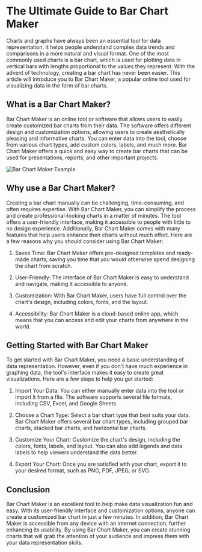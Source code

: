 # The Ultimate Guide to Bar Chart Maker

Charts and graphs have always been an essential tool for data representation. It helps people understand complex data trends and comparisons in a more natural and visual format. One of the most commonly used charts is a bar chart, which is used for plotting data in vertical bars with lengths proportional to the values they represent. With the advent of technology, creating a bar chart has never been easier. This article will introduce you to Bar Chart Maker, a popular online tool used for visualizing data in the form of bar charts.

## What is a Bar Chart Maker?

Bar Chart Maker is an online tool or software that allows users to easily create customized bar charts from their data. The software offers different design and customization options, allowing users to create aesthetically pleasing and informative charts. You can enter data into the tool, choose from various chart types, add custom colors, labels, and much more. Bar Chart Maker offers a quick and easy way to create bar charts that can be used for presentations, reports, and other important projects.

![Bar Chart Maker Example](https://www.barchartmaker.com/wp-content/uploads/2019/05/example001-e1557849474796.png)

## Why use a Bar Chart Maker?

Creating a bar chart manually can be challenging, time-consuming, and often requires expertise. With Bar Chart Maker, you can simplify the process and create professional-looking charts in a matter of minutes. The tool offers a user-friendly interface, making it accessible to people with little to no design experience. Additionally, Bar Chart Maker comes with many features that help users enhance their charts without much effort. Here are a few reasons why you should consider using Bar Chart Maker:

1. Saves Time: Bar Chart Maker offers pre-designed templates and ready-made charts, saving you time that you would otherwise spend designing the chart from scratch.

2. User-Friendly: The interface of Bar Chart Maker is easy to understand and navigate, making it accessible to anyone.

3. Customization: With Bar Chart Maker, users have full control over the chart's design, including colors, fonts, and the layout.

4. Accessibility: Bar Chart Maker is a cloud-based online app, which means that you can access and edit your charts from anywhere in the world.

## Getting Started with Bar Chart Maker

To get started with Bar Chart Maker, you need a basic understanding of data representation. However, even if you don't have much experience in graphing data, the tool's interface makes it easy to create great visualizations. Here are a few steps to help you get started:

1. Import Your Data: You can either manually enter data into the tool or import it from a file. The software supports several file formats, including CSV, Excel, and Google Sheets.

2. Choose a Chart Type: Select a bar chart type that best suits your data. Bar Chart Maker offers several bar chart types, including grouped bar charts, stacked bar charts, and horizontal bar charts.

3. Customize Your Chart: Customize the chart's design, including the colors, fonts, labels, and layout. You can also add legends and data labels to help viewers understand the data better.

4. Export Your Chart: Once you are satisfied with your chart, export it to your desired format, such as PNG, PDF, JPEG, or SVG.

## Conclusion

Bar Chart Maker is an excellent tool to help make data visualization fun and easy. With its user-friendly interface and customization options, anyone can create a customized bar chart in just a few minutes. In addition, Bar Chart Maker is accessible from any device with an internet connection, further enhancing its usability. By using Bar Chart Maker, you can create stunning charts that will grab the attention of your audience and impress them with your data representation skills.
